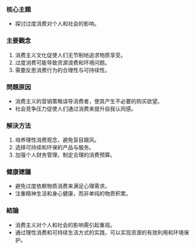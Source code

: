 ### 核心主題  
- 探讨过度消费对个人和社会的影响。  

### 主要觀念  
1. 消费主义文化促使人们无节制地追求物质享受。  
2. 过度消费可能导致资源浪费和环境问题。  
3. 需要反思消费行为的合理性与可持续性。  

### 問題原因  
- 消费主义的营销策略误导消费者，使其产生不必要的购买欲望。  
- 社会竞争压力促使人们通过消费来提升自我认同感。  

### 解決方法  
1. 培养理性消费观念，避免盲目跟风。  
2. 选择可持续和环保的产品与服务。  
3. 加强个人财务管理，制定合理的消费预算。  

### 健康建議  
- 避免过度依赖物质消费来满足心理需求。  
- 注重精神生活和身心健康，而非单纯的物质积累。  

### 結論  
- 消费主义对个人和社会的影响需引起重视。  
- 通过理性消费和可持续生活方式的实践，可以实现资源的有效利用和环境保护。